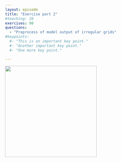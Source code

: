 ```yaml
---
layout: episode
title: "Exercise part 2"
#teaching: 20
exercises: 90
questions:
  - "Preprocess of model output of irregular grids"
#keypoints:
  #- "This is an important key point."
  #- "Another important key point."
  #- "One more key point."

---
```


<img src="https://openclipart.org/image/2400px/svg_to_png/293844/under-construction_geek_man_01.png" width="300px" >
